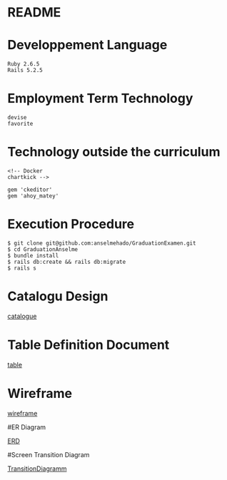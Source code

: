 <!-- # README

This README would normally document whatever steps are necessary to get the
application up and running.

Things you may want to cover:

* Ruby version

* System dependencies

* Configuration

* Database creation

* Database initialization

* How to run the test suite

* Services (job queues, cache servers, search engines, etc.)

* Deployment instructions

* ... -->





# README

<!-- This README would normally document whatever steps are necessary to get the
application up and running.

Things you may want to cover:

* Ruby version -->

# Developpement Language
    Ruby 2.6.5
    Rails 5.2.5
# Employment Term Technology
    devise
    favorite
# Technology outside the curriculum
    <!-- Docker
    chartkick -->

    gem 'ckeditor'
    gem 'ahoy_matey'

# Execution Procedure

    $ git clone git@github.com:anselmehado/GraduationExamen.git
    $ cd GraduationAnselme
    $ bundle install
    $ rails db:create && rails db:migrate
    $ rails s
# Catalogu Design

[catalogue](https://docs.google.com/spreadsheets/d/1cYzAlDXgsz7RZSZwGabbGkPrumXhgbTTwjaqbG7sj1A/edit?usp=sharing)



# Table Definition Document
[table](https://docs.google.com/spreadsheets/d/1cYzAlDXgsz7RZSZwGabbGkPrumXhgbTTwjaqbG7sj1A/edit?usp=sharing)


# Wireframe
[wireframe](https://viewer.diagrams.net/?highlight=0000ff&edit=_blank&layers=1&nav=1&page-id=xkuDK2qEUDnbXSvWwNCU&title=Untitled%20Diagram.drawio#R%3Cmxfile%3E%3Cdiagram%20id%3D%22_Xda5sluqTbu8CI6ya54%22%20name%3D%22Page-1%22%3E7V1bk9o4Fv411Ow%2BNOW74THdnezsVpKaSmdnq%2FZlSg0CPDE2sU1f5tePZEuALQmbi2QB6pqagIxt%2BM6nI52rB%2B7D8u1fGVgtvqRTGA8ca%2Fo2cB8HjhOOLfR%2FPPBeDXiWXQ3Ms2haDe0MPEV%2FQTJIzpuvoynMax8s0jQuolV9cJImCZwUtTGQZelr%2FWOzNK7fdQXmkBl4moCYHf1fNC0W1ejICbfjv8JovqB3toNxdWQJ6IfJL8kXYJq%2B7gy5HwfuQ5amRfVq%2BfYAY4wdxaU675Pg6OaLZTApupzw8%2F%2Fh9OV58senv%2BJX%2BMfk69O3%2B%2BLOI5d5AfGa%2FGLybYt3CsE8S9cr8jGYFfCNBzx4ph%2B32C9mb34uoglMl7DI3tFHyIXoGe91yb9u4XZ9MrbYgdql5wEi4vnmylsU0AsCxAGgdMAEQZJMIb6INXDvXxdRAZ9WYIKPvqJ5gMYWxRLd9NFGL4XY7WK0Rzwscv1hE45UEOYgMMjlR0O39ue1ssp166eEHCAtWUC6496ArGS4n1W9YuNZvWFTiUVjbOjKU8MmiAusclz0ao5ffZxkIMGrLsQrEUzW9PU6hxl%2BjQcS%2BJqvwAoPVOej77O9BAM4grio67W8yNIf8CGN0wyNJGmCPnk%2Fi%2BK4MQTiaJ6gtxMEPbqbe48FFqE19gM5sIymU3wbriKtq9oTdKnFlyy9TDAMdv%2FCmvpwWfXRPIPDAmla2PX708ICGPWZIAw0v0IwLVkOlphQyXO%2BOobgA%2FTDQst6eGiwHI0HwLJmszNTfZYmxc49ZuXfSVOgos1%2B2Tn%2B0Nr9C1TSmhHdJ7Q9xqI7XFTBJ%2FztWVEBx7Ic%2F2JFRfSRMzpuPyNNdE6H7UwlI2pGlVKjNhEGcQryxQZRRjq7sl6gVQsL6G2Obc7hMp38WK%2BGSKUVIEpglg%2BXIJtHyTek4BwsK%2FTvl3Lke4pk9%2Bg6XMKUf%2BgIuug0gluBklVMmizDY0UpbRqy268Pk8kaRrFApBSpKFnALCoak2472kR2e0QdNbKsdBPcZ8TXQKcveWuH7HSWxwynfbcZcMw7hyz%2FGYxBEb3UXRU8OpA7%2FJZG6Otstzx%2B%2FYx0NsthwdBn871OYBRrUn%2Bcrifoy6dJ67qsNTc2qp7RJ5Y1mpRHGgvQZlwqbcbyaBOqow27l%2FstjaMi%2BoneGlWkWhWNJKqiwFJGKnaX2aPKKdLV%2FbookBrc8sA%2FSp0IGJHBHF1196cs0xdi9pW%2FBcaQmoGnOSs7MKjLviY8jVDvdV7K51PIOmSeIMgmC9WsmqXZMh%2Fm5b3v0zceicblH%2BYAot%2F30oh6rH%2FOabJNoH%2Baeop%2B3xjOSiWKrKUomX8u3z26J%2FFK5K6k4QPfrntuiMW6CTgxu%2BuQp8ek%2BTLZNYwhhuwIi0t3A3tDLMju352aLEbyogpeB52sKuTitGsxtSEXz1PBoIPAODrk4qG5qjaU0KOn1GtnknI8%2FA54wOkcPpG3aVYs0nmagPjjdrTh%2Fdp%2B5nNaOljwDPwTFsU7WSHAukh58xPf6MDZSb5%2Bnq6zCdz3QbIKFCCbw31X9AX%2B7M77j9PoGXDEIY7m5IMqbIPfgAT%2FE%2BOozjRdot3kgMR44I5lfQtxHYF3bSeu0x7LCfC%2BlDcPJck97C%2F6K8JLmwCOx4twqsEm1D3667HpFya6VeONvtEtj53zNxveEslK1%2FAW3fHr4TTSK7zVIkvtwls%2BG4ww4S0pzBDtra8tvOWzPh4T3pJKm6sIb%2Fms18uEt%2FpTRdcR3vI7eAtNeEsOg64xvOXzPFRq%2BVQFtnjqRBzgatDoDCaLSP70MnbTz%2BSzG9%2FxiOtmsqX5mXyeL%2BW%2B5F8pgPwiZFlfJGqxydpiIpA5qyNOYEHQvjfhC5nKWI1j2WcdRUVUlN5iux%2BZg2SywKLpvAfYG1L2tZGrc6hc%2BRq9qQIkanTWD0Wp0ZNqN9TYSw1fGTUC1s1FqeHqs1KcjSWNBWM6hZBj7Ap3mhdMqVAdpVhvG6WUZ7SNhtQYK6NG2L9T%2FSJMC8flR600sjNCXs08tjNeojwyZsbhOY8dXKA6mBkh6%2Fn%2BdwGXxso4t1gvzsoIWec2YYYxMnRkhjojI2Q91IQZxsa4JkapszFCNqmVMMqYGDoyQ52JEfQfDbsIE8O2w6Gvt4kRsJMcrIvM2BaHUiFor0vQwrYI2MijsS1kiPXibIuAjWoa20JjZigMYLBhT2NbnN%2B26J1RCuMXbLTU2BYaM0Nh%2BILdn5jC%2F7MW%2FguqsWhYxOuScsXN6pRlo4z0a6fscjDhF7A3V%2BnzocIGCRhUFFX3j45tqCwPnA6tDyRVO4rA6FjdPxy71PF2aH0kurbdTGE9H6L99UuohHlyjrBkfPpriTDq0BKhf3wOq8kv%2F1eAKC6r8n9Z49EEvmKYFmmURxUubBnQLfdiHrXX7O%2FpxewMRxvpH9iQ2R6OmvU95%2BNNf3XrIjz1mlemdr2FO%2FsF2KV2XSq%2FTf16q7w2rtBgyNFQneqeZYqQGsd6FIfpVcbeItIwGPrBsTKVZnCOTS27ogLS8Y3Uso9ZY93UskulzVXUso9NLbtOqug6atnH%2FWfvXGctewcGXWMt%2B1js2XmmvpbvpDipdOE0l7uNb%2Bb5al0zImqIy9y9YTDiOIJDQZhPpn1jO7wATCU1dAdQOuVAlpOOoMHPNX76JprVs7vR9u1WttWZ%2Bap09W2FTD84qQT4Ac%2BB%2BfM%2FHNxcFX1xa%2FfFPytnH14c7mZgGcXv1QkLGL9ALN6d43mpVPBRO1y97R6obo2PJGm2BPHOsVcCLj4YWpXwLaQoEIfuSDSOPROz9I4QDh%2FbcI4eixCZEnJVi36X8kiRgSTHIUd6VbKaWa9pNq3fcXPiM5j8mJcMvWtihjsallDh9ngVZhbBbBrlqxgQvKIkjuidZnEKisbtm8LL189LtEnYTtlKioJZu509tmB%2BnSX81DK53HrozracIcfNyYtPlfmb0iYVaxIwapMORHTgw3SKeZUulxiSrRii5hk3rU0tRp2OeDK33f05ExJkzm69Pi4Bx61AJHSoWEi6QFMoBXb9NJIIvO3IN%2FLT8VCKzkWKAG%2F0FkiUsNyWpQUodnZMK7zTKLHx79F%2FCK0HC8HrP2JV49%2Fb2%2Ff%2BY%2FnxDO3JEvRbQFSKFYK8eIV5IZMDzOMLGnFWj0cIrqshOJ0MP35fW7%2F%2F58dX%2B9laO2H83%2Ffv%2Fvc7dvo%2FIWuo9AcYMqglQzDqmwz9BddbdSnT6Tvgrp9Y5wY7cRReFYNzluWUC2Avj7oQi1Lo8LZpMvXuOuRw%2FQrSsGJ383Rbp9YL8Fza%2FTn5l2fz1%2FLjeE7HeuJddSH6kIVS3gKPEv2MvcefwGPI2WlBr1L6BXamj8fqI%2BWbFXZOfQVL1u9olqdjg2Ci5am%2BOo3GQ4sXI5O1QAnY0CEPQ1W64X44yyVLjKdj%2B3w8%2BWpYWoyRzRczec7nzHMWZQ12fMCZO%2BR533gMkZpawJt1DScB0ldF3RtwFZb%2F%2FjRav%2B7U8TmPxfJUTmfb6dDR9fz6cT9ItuvXUeJkravVejan3piBSXYuv2fX7T8NkvltTlluX8srkZFO6fybx1b0YCAL4bjwhH6bU%2B%2BrClMiT81Ta21O3as61nXIXdUAof6euEakoztC3HaMwrqHX6Ikn2TRipcXhqP3FVxv5VELTJfRjTyOkBBtb20Dp56BUbtonN%2BDIxzaY2kUUFK%2FeBhumk0Sh0HIFDHU6aN3FYPNaUx4s2UMQolpXsdgczIDTXj6zByg1wnr3qdRw%2BnraOH0HbPbuxzLzLHwYtVv2vq1Ro%2BOopNjNfg0rtNJFEOgM16N84eTzl5FlKwy7cwomQNZITSjBUqmkfegR2CJmz7cj%2BerDc8w3FdBPdYirmRzQwaXiKdwDVQNKOsFIotg1Hvt1k0tgieqOz0WwU2fTY26GYU0RbrVwy8RFtYF0J%2FaOrafkUR4%2BmtoJISjYwCEpVYXh5O0B5VvWgz2AuWZWhlJRKe%2FPkZEMlqjc3AXoyVM1vQ1ddg3exbdYrMiQrS9Hn3x3pCzYHVpVCSPF33GUs%2FUpkjirDE9itqoc7p7X570TIeidmnR5NLRcdsdedKj%2By89qv31ak7UJs3wWGHKk6bpTKSoHQiZOHv18lW0JnJs1vI2vYnkEucqmhM5tulOpJU6uo72RI5t%2BhPJ6U%2FUhUNd9jeX1qAIsZdhFCgbaVQdpXt68NX6W6VfzvbEEfHOWQJnhJ2LPHbTLGhaJO2hdo7NumM%2BR3lBJa6xtDdblsOl3ceehoYAmPRbDgtGgtRbeSxg3U7fIM7EwK2UdCaB5lM%2B0HPOm4LaNsacVlArDF51rKjlcERlHofjKQmhHlZ6qEPk3e2vyonIRKtIu826u5XB4XYoaVIMB72yDnkZdodiFtXw9FfbI4TjQvMyKHJ9QClS2xqh02MCUHUrrdHh%2BYzEVZbgz3RdDBoPliqfJ2VyNFjSXUmOhtNjZpMISI1mEOsjMzkadeponKPB6c51uzkaImlpm6PhdLDAbjZHo0Wa%2BuVoOKwBaXI0JHGj3V6%2BjhwNl7XCTY6GXOJcR46Gy%2FonTI5Gj%2BroSnI03A6%2BGpOjIYlDV5mj4bLWefXQqAdn8MESmTGmOcDhTBI4bxodSDj7at%2Fh6C5ZfQGQomYIQTvdGkpIokS9awjtzLBLgfGQ67STx4IO0ThV4SeRJUrjLftbsHDi32obGWwi8JePJUc5KcbSZcMxJtvkrNkmbS0MNM82cVmPbLQEc%2FP4jCOoIEqLoA%2F4q3c554W21W5dPNY6ysGLyN42zWEG52gOI0olotdp7G954UmucX64hkBvsxQ%2FNnNrIGGxfEmRmYgG%2FwY%3D%3C%2Fdiagram%3E%3Cdiagram%20id%3D%22xkuDK2qEUDnbXSvWwNCU%22%20name%3D%22Page-2%22%3E7V1rc5u6Fv01njtzZ8LwMjYfYztp0pP25jQ9fXzqECPbnPJwATdJf%2F2VMNgGbWHACHCCp9MY2WBYe2lL2ntJGihT5%2Fmdb6xXHzwT2QNZNJ8HymwgyyNdxP%2BTgpdtgSpK24Klb5nbooOCB%2BsPigvj85Yby0RB6ouh59mhtU4Xzj3XRfMwVWb4vveU%2FtrCs9O%2FujaWiCp4mBs2XfrVMsPVtnQsj%2FblN8harpJfljR9%2B4ljJF%2BOnyRYGab3dFCkXA2Uqe954fad8zxFNsEuweXrR%2BcTetFeJubfP55d%2FUa%2BW60uthe7LnPK7hF85IaVL31h%2F5mJ1l%2F69OKL%2BevPxXzpXkzjU8Tfhr2J8YqfNXxJAFz63mY9UCbxN5EfomfIcsZjcoZY8H6lHYiYfMhzUOi%2F4PPiqyeXeUnz6WlvRGUYl60ODKiM4kIjJs5yd%2BU9OPhNjE8JrKTjWD2trBA9rI05OX7C9Qnjtgod%2FDMzKQ%2FCQ6jYdqKhag8MuSHilEEjvvpYUFIvNc0jSRhq8pAmk6KkzxsBcKqaMB4NOUGqtAmpfJxgrQOktgmQcgYADQGANDskTgjfvrYk767mvuGS9hzh%2F2wrCC13mRy66IlA4W18cnemY7n7w41LvjE3QrT0fIu8NwmU5O9me2qwNtbIT34RP8D%2BRyk7YbOEad8YhL73E0092%2FNxievhSyuThWXbmSLDtpYuPpxjc%2BFfUybEyBZu7y%2FjDxzLNMnPTCBnXN0Dq7k%2BR9IE7fA1SvkcRRW0ndUPGJM9DSCMrAiSzIsvWpsVigFopyrUiALoBhlmRHLDIbC4j8G6Cr8H%2BOFGojidZkiOyzVDFBeLk5m%2B8Nzw4KqL6HVSDdCOG0weCuLhS2uY0GPKXte4e07sVd4%2B2jV5Ato%2BhiyK%2BAHOxj6JD8LAAy6oSB3jajK51VY9H7OxKOhKZdAkgRto%2BnHMtnxOhrwRw5PxKyG1aQQrZMYHFJMP68UKt%2BqEzM9LEh8QHG%2F%2Bc7MWMOKhYbnIDwTH8JeW%2Bwnjj6Gc%2BPjvh6jks4dtNlNksHJFL%2FwJvqhpoX1ViFv56rVArqdd4Wo%2BiR52X87nG2TZDDMm6FjuCvlWmHFK%2B9IsmvtPmqOD70dhnIkfx4LE2NnFh9KIdn782KAfJYMGDJsTw%2FvINkLrdzqSBLEh%2FoV7z8J3s%2B8UZvjjLRYBCin27O7rBELRsYkrc4M765bnHu2rdJoau3aRciGiOJ5Hn2Ta5105T9bo%2FFiT7cxyZA0dxLn3bCu0fuHD3hE17IjGHB2RJjbGqQJRrOYoEHrrySYMsRPc02BYyZkwCOGjAF%2F18FEc73fcDY2eBdko6ZaeFgE%2BTqAi3ZrRaXx6SdOyATpBIa1m6bTwfAd2JhSL9OhFs6iGwR3D%2FMlVJCETclJHAhBvGpPYOM0KacwtZ0KHmD5boc1qXrplxHTbsHcR2TaEYWzaN1Q3%2F7Ye5FZ%2FlnEVsWSdP83gdMjsNkQOLpHasbnhzlfENIWb%2FuSXbLSI%2BitrY265y7voKGo8OmJXuaxdYV%2BuNNc1oKNzMTVa8uk9NfKpMWyOGnRAK6aG0p2WojaWZBoM00QIGOIye5jnTKmsHoEfpWQ6xhZTSu29TRepoTdHDTpaNiPjtMZ7pY%2FR2DSI%2F%2BbGyVlhMQePdD9HyawZPtpe6CF%2BAN%2FbuCaDcMl3pJwxb70JdFZgPlHtUEOY8VAYjQGljsYYxCiCqnLq1cp0VGOGx%2FWWHfSUaY8y0rDTnKGjq1emFfaEaY8w%2BHfT%2BgSlq%2BSR6Kz4AzL8%2BaqdvksQ%2FfbEe84NmKR5cvA9OWN0Vo8nS6LcHpByGlPyiUI8S%2BqVIoqqCQBNRlAAvybpxHop%2Fnvz%2FurFuLm738jK7yfjVuuyeFsVK6q3s5mK2sBqSL3NNlQF9TY3MOimiQ9zyqBRVL1dVbut7CLitcPZlHKbbcvTdZQc4WlK4cW2TafhKaXa%2Fg%2FCfchI1YHfb8ifSLSdlXgQXAZ7Dferk2izeVZVog2qI4sItGVuxGhKnl0GzA7Vm7cqzmZz5XRxNj8yvxVpdhnrJL5Hqigx5metXmBc0ZajcWWVPbdxYi835qDyY1ebVyU3hgnVy40ryo0rsubc5MYwa%2BioQy83bs0RnZ3cGOZULzc%2BWW5ckUBnLjeG6UTHYpjqxXicUjYoEucysgOSkPRlMxkOdV%2FyKcaUFHn43IUd8XeFhzEoYpsXGuEBEdYEwQiu4QT%2Fw%2FVxKuLBwhDf%2BBQfS%2Fvj4Sz6uo%2Bp5uJnMayIFsgIwicUhEAmr3ZOxVdRMimXcTrnMqQzCGBfSuPViWYqmTHelz07OLNDzmfHuG12ANpWh6xM1fOiVV5IDbqN6%2BDug%2Fn9ywN6%2FPLli3rzyb77%2Fg1IO977g6kyuNTxgxtJJD9ai8WIWko39MmRQSL2E%2BSS8H2GQtzSlEfmmIgapbbRKHClsZIrEqy%2F5tFhYMzJEEUdiN4z11EDGRGvgjVwDEbEGq2EQzoD%2BWjMfzY9UnitUqwKpJF0It07SEbIKdJsw6iNS7FgB9NLsWg3WFGKVUbAUFCKVVCHVUuqBHQudFTrjjTgS2%2BDwXCRs22J4qZcJI284eK2ZU6%2BtLJIAkyMAmCijYJdDyB6a2x8LzrZttAmPveR5HPJh6ZB9OoiGQeLAnlx6SdUkH4Nk3RDUpdlugsmQdEntYYuAuz%2B6SDRZr3Fr28A6mgAqrBEJFLcw%2FBRijRK9HHjDcDyZTb9Z%2FXr%2FcUyEP9yzeebfzSx0Bz0tnSWSrquqUBdU4Yw0rUrDUHwFLp7zgDvFORy7HZMdtkiNkBIiYsTzzFMS6JUGI7CVDmxnpXC4xRZqrqfn8JBFAWDSAeiGgRRKkCqNkApIGfhCMq4k6AAE2R73WklVyodCZx1WXgKU6PAZAmO9aVA7rGN%2BkIP9N6G3jSHIh0RnMJ3SI%2F6XqfitJR9OiE5hTtgtL36QH7lQH4pUnQykg%2BTpI%2Fk8wzkVGFNN0P5V2p4%2B%2F63%2F%2BF2fLu4vbj89ftmZhaf9lh7n%2BaIO2aoxhm9nFqU4vBtFpiq9wZ0%2F2zyVOqVcrQXHZrslf2nWj%2BnZrwqaT%2F8nHRMspf2c6XNuWn74eekY7e9tr89V3R24n74QQvEsntxPx8Gnbm6H35s5iqjvbqfH6k6J%2B%2BHAwt0NqSX9zdIj%2B7o%2B2F60BmRXt%2FfBWI0KfAHwwI0MWxA%2FpeW%2FcV6v0PB%2F5GRVRQR3HVkuIlCSq%2FRKgGCo61YgjZBHfo%2B0AS0646gXfsoZ47FbpLFIzjJon7AywSVmHiPVGBbD%2BnIzg%2F1e0M67NRLoitKokvpaDqoiUb3w%2BH1N0%2BT5yNr8eOdrc3Md8VXpjwl0F7DspQMvSRQlbJ7IdQGFSjDqR0rtpUqKAC5YVFAdlK%2FX86xSpewkVujCQuLYsrIE7bQVfC1a1k9F3yswot21g%2FocW61jk7hNTtrR6emBTu5olN4RkDt6NS0LCNXdCBZO1tYarnB3LfWUIIpmtwUQfV80InfBMgPuq0lTbdS1ZshxgyGA2FpRkwqC2OJ8rVkFXJwfDASEmV07RxoZNpHGcw6VUPoxMbZSEnT1D5JuMgmzum6UkkYZ7OftVmPTiN0VljakrV2s%2FjAjRIKCU15GhBYEPPKMQDRzFuJ5tZOgOQqo%2FzgrawLogZpAzlFcGE20MPOgBgM9zTWbUteXqvQtAKXZDFDJj3NpTGDS7oKcIlbBIMepn80nLeeRaxOCcZQmeFetHTsgcWIZr1LgThDU0GtXDBHo7xpavoQxnKXAGqmehUIS5wBmMx2r2E06TBG3PBZrWs931TDd5KX60jDRw%2F4%2Fxu%2FmqbONim4frq2kG2WSAlmmteiacCKeb8qoXYps7SOpNFWB6Wf3KxOh%2FrujSB48nyz7%2BzUbX1ZS69VImUGU5oq6Do0QY%2BxbXMNPZ77G2Ny%2Fd3wbv%2F9GH4N331eTHTUveRv0h0svAlhHfUFhKaVBCfbSBXym9ygoQdOHFhTBoqC6U2aUkWiyyIvGBvJarINeHrcnRsyjWQ02TbpMDKlNiBMMnDkwX0PN9yAePGVpebYdMpNzbHHfwrtNYos%2BMLL%2FoX3Gay9ZtSUzeZWM854i8EaMz9s0pyep%2BNluTPabrAlSyXTr4CpFYUSdLwsV2CttjewBEEFS46qGpLbaIceCfarE3AhxvEV085tcQKYUP2%2BgxUXJ6jImnNbmwBmDR1a6NcmaM0Rnd3SBDCn%2Bn0HT16aoCKBivRpOrwyARw7oxu2m8vZ%2F1iDlT6HUpY%2FOw1ROoGmARtYiZCD4pUrARYppYzOKfaSj9RIUPWDV0a4BwSwFGk3nfAQOZ0XckDq8dryA1J9XaK4Ui4HU3lwKfZ1qHQdkhkB691GcKogsRd8BFIio4YzkEV27EgMeWc8IvveC7armyuzRw83pE7lxprBD6grcKRRJ0H2a%2BQYUdyIHWTImchcPwMO%2B3FgdR9xiyXQAb1Yst0rK3lUcmLew9itlKrjQKipaZUBMG%2FacANkO293TRZuZJBLe3zGihT82ECP8WM2EC8%2BHg5U8cVYeR52sE7Pj9p7BOquMWA7CAlcg4JbF4BO3d0Zfe%2BwBi4c2dhTotcISkboLbYW%2FSae9a1YU0b9U3DBGmDIwEnG%2BkVBU%2BfxYxhefLz4Kww%2BOz%2B%2BLQDF4obiRSvr1Sh6Ol7RrIQRxKoVCSPbai1JGMEbovsgHFhUBorOSxjBh2kkJMY2YDfkSOD9NSJhZNukw8iUljA6yN0M0nLGc9qsroKKkc2os1Mxgo%2FSiIqxDIidqRy9ijGfNJ1QMYK39zZVjGUs1QEVI3i7vYqxoiXbVDHCA55exVi%2FeIhdZ16VihEmVK9irKhirMiac1Mxwqyhowu9irE1R3R2KkaYU72K8WQVY0UCnbmKEaYTHYXpJVmlk25lCMXcJwLaFYVfyg0OGdIBmc3aNEIScdvNHM4QoaHMQT6aFJhAegry%2F3XsbwIjSbtpltSlIQCP5IA1KXelPmDTBW4LX8GANrI6cQXkxrlbaUtDOpEu6bqg60dCrtyqOD2SORRZ9NK8arVLOb4GcuPOnE49gRMUGvI%2FLISSURlcJxLRf8vep9ei1KdFKZPGbVuLgg99zwsP%2B9zEGh88PO7Ahf8H%3C%2Fdiagram%3E%3C%2Fmxfile%3E)

#ER Diagram

[ERD](https://viewer.diagrams.net/?tags={}&highlight=0000ff&edit=_blank&layers=1&nav=1#R7V1bc5u6Fv41njnnIRnAxnYed9LbPk33zqTtnPa8dIhRbGZj5ME4ifvrjwAJY7TAwtwkzEynEwSW5fUtfSxpXTQa363fPvrWZvUF28gdGZr9Nhq%2FGxnG7EYj%2F4cN%2B7hBn471uGXpOzZtOzR8dX4j2kg%2FuNw5NtoePRhg7AbO5rhxgT0PLYKjNsv38evxY8%2FYPf7WjbVEXMPXheXyrf917GAVt86N2aH9E3KWK%2FbN%2BvQmvrO22MP0l2xXlo1fU03j96PxnY9xEP%2B1frtDbig8JpfP3y1%2F%2BnD%2FvP6w035%2FH9%2F8%2FrJ%2FuIo7%2B1DmI8lP8JEX1Nv1hPb9Yrk7KrDdFvlb%2BouDPRMj%2BfGb8M%2FAegqbbreB5QcU7bFGGgh%2BgeV4yCcNenTtutZm60SPxy0rx7XvrT3eBawjdnX77Lwh%2BzEGO3yW4H5POgsvw86fSedf6WDC25brLD3y94IIJPzGWx9tyVjurW1An9gGPv4nQXxMWgSFyASC%2FAC9pVSICvUjwmsU%2BHvyCL1rMv2gM%2BSKXb8e1E2f0rZVStUM1mhRFV8mfR9gJH9QJMuganCo5gJKBBI4lvtI5p7lLSNsj6EL5W%2F7ePPN8pcooA0b7ISSf%2F9ChJmA5LjuHXZxqAEe9sKeAryhN130zD77hIMArxnQVB5Jp5EszFvyj0jnTrs2RyYZ7h251g%2FX5F%2F4uB%2FcYY8gTfQu7AMR%2BF9RqAKiYE%2FE0abojgXBHTeG7bgithHNWgdsS8OmZWDLTk5MpPnsRky5cmwbeSXwMITxSAEwblX%2BE5Axfzn2vx4%2B%2F7tjKBgvxs%2FebjfWwvGW9%2FEnp51h9ZY%2Fd5rC7pdvGE%2F3%2BsPfL%2Fjn3V9f158Wnx%2Bv%2BJedjLSYBVUFWpy2SIsgtFXfeLVPRWQ7rD%2FxiVaotVJwIjhC%2FpXkWWskOxe2AkkH1Ld83b0%2B3H7%2Bz7Ox%2BvPdk%2F99ie3x1biq2dAT7uMgE6bDXO67aZH7YGx5k0QV8jsBR4Eqd8J%2B8HhM3iLc2FaA7F9WoC4J1gmNNCyoDSzYEAvqotsezYFb1bxXjAY1GI%2FOaJA3wRc%2BukwazIGmAxqEpzL%2FxrpIGmxgIaybnW8QTpWlwdN4mMJ4dLY%2FOOPEj9aW46rLgHWi0gEDPvx1%2F%2B3Hp%2Fs%2FXXc89z%2Fq03%2FM9f%2BudI2HaaDAmihw3iIF5qA77wUHnlBdKUgwZ4w3PAt6C3%2B%2FCc3BjbXdvmLf7gclVgZJGquw6qQZKDGPEpNomO6sQn5CqsiIxYorBSGCQ2SrgqzX2MduT%2FwkVZGRxTI0eKQ4gJC9RMyLTgTgBPtH5FqBg733hzuxrz2OkNLJL75dBWuXKjvy7D%2FC2DZy%2Bf7xN%2FLxN%2FzF8vYjGleVvfd3BCsf0oTenOBH2OW1pk3p9c8Q1mt2990bm23hxT518YB8h0gsiteK2jwivR%2Fpi7gnk10euoquWF%2BCmkApc4t3%2FgIVPUdXrwF7b%2BQ9yLabQixEp7yuAZqUNPoRhi%2Fp3mD9ot%2FxEL54UprL5jjj%2FFlGRePfTj910FKuo8nsuCN9blybx13F0uG6ihQ%2B%2BekV5gC%2Fk7qwArTEvoOG0EBxMtMzoYETgNwmkErOC9iNftvhrZB83cw8%2BjYoEHEuQKWWSwTnEbxv8c6zt40oGL9XLKOp2WqAYvFMrBSgCOlYcy%2FQngQoFiuuFKYmPEQ%2BGoCS977XQYpV8SowQPWG8AOdR4NvBkZMmC1LBSk2RY0gtOp6Zs7xgpqd8SI4HH7DX%2B0gxRohkYX69CFAuynug4IUW%2BU%2BvarJrxb56d1ZhfB4eKv8UqNz8qDpgAXhmTxYgE0tjsEgxXZXx%2BragKfxkCo6Bx4ibwX2IVa7TmikocHBHd0YDUJBiu3SYD%2Fc0cWKKy8NVs6DUIv8avFCt0p%2BIln%2BSx%2FvNrwISrmukrorFMtRurQJJJkp85YmTqZJ4p1MS2tu8tLSb8yGxCVgMedIq1j6lcUFSQZy%2BDUmGSA5rZJo8uwIccm0IgtwEgAWxbP1gn0nuBCvdrGGlHpdgdFrhdDl%2B63N%2BTGnzPlZMxMg33r91rAGVTVbeui3Lp5q6hTWkc8mqrFYS6K4UtiksPz5zX%2FGzr%2FIBw2tv67rqpDJEkEOpIDKSI%2BtLtlrosc2C%2BzA2EoX1iOwYj%2BejmLYJEosMVXyIT6b3ZPrLKIY5C2lyw%2Fy02UHmElTikINU7JrX3cBfZbydbdaiWIinSl5HleeVfvgpjOuhLEAYtmVdnw3jJM0%2FFjVUTrwYx4%2FSlCqp2r2vcoEOZWLIMf8rqjaLvGGcZIlURE0MqZuKKcn8scy%2FINVJo6WAvE98l3JbQ5dIqSwPZWpyG08h6IkCw33D3pjTcQewR%2FtSKfAP2bCkOysXYC3NCFyxHasM%2FoBqAyPV9V9bLbvnMmzM2eAJwtyURiNYSrw0svPHU3B5odb4MimUPC%2BgcI0U3Lrg%2BMmuaqHJFPDHKWTTGfT2ah8mqmd7pslnV5ppPfJ6CjzdHYq9TS6yn6B4CsSyEctTCA5mY%2FKXH0n81GrppneHGvtWMsoo2iaqWme6KjhJFORchOduLiNTP7tlQGFy0AeKS7lt7YdH51346Z3fHJf02p6LyfirF%2B%2BwsAky%2Fpi2Cbp3fVjO6x0BGe4%2BBu%2BwKko4kquD1vpFjo1eqgSxS21U95UnCE8RP4lk%2BLNi%2FQrlkAtw5id%2BRV1NfbKuw%2B7KM%2BQkF8RNG2awlak3o66DHlW2AXEkM3JX7qq2a2SYekgC1EybGyPYDac5NEUGUKFS5syF2Fs1T3J4%2BRKbZYXVN2JtQgPkV9lB07gKlwkoE5UOrAGwY15IIfvIgnwHM%2BgnlMBgm2GQHVKm2JAGFx1Kzef42SKdbkTBoTHw6%2B01I6WqB8aaWiwqq0w0GAuDULgtkuDVWtAKEaDE8lokN%2BSVzsmon5oOqBB2IAdvCdNLYcTyutuPSyd%2B6TG9bBU3hN4iLwxHvqNkacwB9aJiywcqGuDLdgUCRpa1ySoa%2BoagwIH5UyEEemKBnWNtzGctbXs875gGVxkcROzaTGwYP0s2HkkjXxl5es7wChRXCk4EB4ib2GE6%2BF%2BMGBVUKQhwKFyaGMEKBoo0xy4%2FagcWqy4EhMgUDk0zq4ZXVaufflSop2vj2dqxA8qyYtQsn2ry2MWtKM4LxYrrhS8CIs%2F96y4fa%2B5sSpesnDjfLAZm%2BLGMZRn3y439sNmLFZciblROvdVa0xYAh1ZmBA4o5lDC0i%2BjrOmS%2BRe56RAa6NS5%2B6CGdzpQ4ShFO5ROn2bJXPDyduirEhFdOpcX7ZqOJlHPaFCbzuP2sjmd557XK%2FRch61KZDA0VnNgBIKlzctDjPhZ%2FpeO8dRM208nf4%2Fb0dts1n7hmaep7ZTzbjW9KO%2BdJat2pLmJtHGR%2FEF63VkJ%2Ba9J9XMaIfrcddzyjRXrgB6k0LlnTjKq89jqshJft0f8HyYA1JWys4ZsyGbXVvjkcEH3ZWiAGzOGIHj%2FGLmvLwznssAJkt1w8p1IXqy63LOSaeUMnP5sc1S2TC4l5XDpJ%2FOYWp3bgE5TKpHrdaJizQcOAStNsaBnZfABgqW9ZoDTycwtTu3%2BI3%2FS83jzINGljqu%2BsCD5UivVApTm6WucwatLhMKIHJW9H7L86ufyZy1giMPGQ4L4%2BbIEKpj2zIZqrs0FkBkJoxId2TIL457H8ZaGS1p2LFyscSBHfPZEar%2B1i47yleLsUZ2NMQR6YwdmbzlAaBRA7EEJLJsGk6GUP7GNg0NqPpbq7uGIiF4khLgOVtTsTLLs2sIhJLx1dL7YyPWCZk0%2FCjwBru0INZMTN554YGFb6OT4YF6zmFiFaMBJ9nDTM49DGgyP%2B7IyEQVnh0JSC59jIP04761WX3BNgqf%2BD8%3D)




#Screen Transition Diagram


[TransitionDiagramm](https://viewer.diagrams.net/?tags={}&highlight=0000ff&edit=_blank&layers=1&nav=1&title=screentransition.drawio#R7V1Zk5u4Fv41rpp5sAux%2B7G35FbSyU0lMzfJvEzRRm2TxuDBuO3Or78SiE2IzQZBT5RJZYyQBdb5zqqjo5lysz29Dazd5oNvQ3cmS%2FZpptzOZBnowED%2Fwy0vSYsC4pZ14NikLWv44vyEpFEirQfHhvtCx9D33dDZFRtXvufBVVhos4LAPxa7Pfpu8ak7aw1LDV9Wlltu%2FerY4SZuNWUja%2F8PdNab5MlAX8Z3tlbSmfyS%2Fcay%2FWOuSbmbKTeB74fxp%2B3pBrp49pJ5eTrsXGPtf37%2Fz8%2B%2FN9d%2F3f29ksN5PNibLl9Jf0IAvfDsoU8%2Fvt%2FfvTt810%2Fvvnrbj8Hdt7%2B%2BzmUzHvvZcg9kwt66%2FoOFv%2BhZz87aCh3fQxe%2Fuf56DW08Hr6cKVfo36tDuPED9OF3MkPhSzLtaLJ2%2BGNoPeCm631oBSFBh4K%2Bfo3oHVqOBwPUAKJr17V2eyfqfhv12DiufW%2B9%2BIcwGSi5un5E3%2F5Cnoa%2FbbnO2kOfV2iG8JDoeYH%2FBG981w%2BiF1IkSdc1M72TYEHBgzmum%2BspgxvpSiMPybVrN%2Fg%2F1N6SHIRszzAI4SkHRkKet9DfwjB4QV2SuwnSCK%2FNDXJ9zICrSqRtkwOtSdoswivrdOgMD%2BgDgUQHeGjLEjwqKY3mI3Qs9zNiYstbR0TfhFuXEOi4cUL4ZWetcNcjkjVMktuBv%2FvDCtYwJA0738EEvXtGU70nbXlyeb6HHxT6O3LThY%2FJdx%2F8MPS35CIgs5UOGk2Vdo3%2Bosm7kRbaTEO%2F5gZdg%2Bwa%2FcXdAwQDD%2BEG4RWPAa19eIT7sBZm7cFTz5jN6CFoUVqCRRsKLLpUAsuN66yeUFMkQmay%2Fs8BC8vrjxBJdVlyHTSH%2BfZesRWpEyvD1sWw8REtHt1IA2wc24bekPRPOa%2BZ%2FjmCA74EByWCI1q6EV%2FsLERyfY0%2FV4DgM1wj%2BkOsPhAeKBzEo6C3yg8k4HEOPE4UNPJwkbnCRb4ELlerlX9AcyJAMiBIUls3BxKTK0aUBozkKJsAYRXPEDZIg%2FXDb1IEG%2FR4Kffp98hmvY4cCC%2BcP1pbx32Jv4MGsra76KaiqBgV0H2GobOySneKg%2BwjaxYPAeTdiboXvyW%2B6fnBNrKnc7ePZC7xfTV%2Bz%2BimC0MkEefop64cb838PqJkOCfmLr5NLN7CbcezI2Tg%2B1Lu1aKbyIzx9o9o0GR4BOOkw9EP7OLT819%2FsFZP6wBxoT2n5lxWzXSuZXWZfdZyM287%2B51rkVl3PNfJPRjxhBXmXyjH5XVSAXkl2CFICOU97HeETkJODCgnFJYy4Wt7aJ0d1wgoBc9VuK19uK2aSrmtCW1y4JBZloYxGDh04baO47ambHmJ28oEizoYWIy2buu9v3aKLUKJlHmuo8O65EnqcrRTOKyTg8eJgkYeLgBwhItRlgxeIXK1XwUQeotOVoQsrAgmuedU8BssGSamwlAMAAxF%2F6UwI0YyI1LOa21GMAIXTLQog4GltRlxCxHvu3thRdSxXDcrgi%2BlWVaEEAuTFAva6GKhvIJaIRbubCcUMqGO3yYsE4BkligG7TVMzDTELRt%2F7XuWe5e1XkexVGgnk5r2ufcjamCC%2FoBh%2BEJMR%2BsQ%2BkVyo4kLXr6R70cX3%2FHFAshG0nB7yt%2B%2BfclffYKBg35%2FZIZKPBh37x%2BCFaydR0KhMBF4TUPiWa7FRABdK3Se850GAUB59VtohYlqBXNsrQCk8tJ5pbXoIg4ViqGW5yatGfRRNMPJCb%2FFusA0yTXWDWAhyRq5zlQDvnjJXdCKIdMzC62gaRq0TB%2BkrwsvNOqTZGnr1akTpaw9OKIG5BAjLYx6wIxO5DRS2B%2FxyFc%2FYfWXxajSpOYk6EAvb8YwI9%2BiIJC%2BxiWyhJGPeSPPriQSl7ST0AIJTVYqCxGZbB%2BZ1ItEV3SegUn49P6%2Fb67%2BZz1ffdLud%2B9%2FfniQD3NVmJrjmJoZA04yMMkESzlRQgQgKqley27TsDKZryhCkq9HIvCMSTLB0jokiRP%2BhESoYbdpSAQ2MIEISL0emTB%2BRAq0jkg9Ws9%2B4IiYVAPbTVo2GCWSjRZdaIhGZZGnJWKrDrGnwVY4LopVJAvcjQGpAYIaF0akwJiYkWYdIlIpaEABMAtZa8DM6PAAoG3AcnL4AGWzMvYoRSyqv1gUHYxipU8zd%2FUNtkU8fZqwM7nbmaCXaBQLLsOZHnJrO%2FPPnW0JK7OB6bpZmZxJLapHvB7JwIpK8YWLUlYkFZLhWsSlmlhu0nJhnLXtily5RqfgHLd1dEciSZps9iNA734Ee%2FEcUNtEZU0pDhH%2FptLieXkgs2GgoVfh5XKq%2F7iAXiyXlKcLgPkqwyOpJBohYacKtmoRbVI7tF0FgfWS60bMhurnGFrxOeS6kgvo%2FuS9MrDHb9Av9JXq%2BhwP2a7HuAFDpsAUaQCZqp6h4hoTdMGHL4fVCu73uZ2V8XjFZ6Dmh8rdlrjcRZFlSjEArCedleVekRtbpKJj7oToBXN2QNHqw4YdZsj4R0RDF1mHmArcK8gtKVBoRsmqMxi6Xh7OqBslL351CJ6j718cdsb5kmkuPZGtyiuVre1ji7xsAlWuCGc1CNfyQHRmXsIIDcZFVyldemHCTZXvRfdXAQ8pzXK8%2BxDKJVn%2FxnLcQwDZ4rhCck9OSjPCvZzltmICpvLPy22dq9xWy854XP8ggKSwzi8Y1U8rAIMhdTi9ER4wIjOs5eLBai0BlVXoUQTyeATy1PaB3qnshAeqXIJLbUkVK8RFpEU4r4bxppxMorWQDplFH2nhJxiuNueb95XyuZoQFZI%2B2yal6Dn3AFn9ulHvINTvklI1Ne80zKWFdF5E5nwf4N3d1z9uf2x%2FfPx6vXzz55vj%2FXZ1TPrlPQBmP5WP%2FZ%2BKCkp2dQ4JUuOkCU68QoKaWoI8dzd3Ci7rOb72%2BRCvF5qD7wZTjYWU%2F6MUMaigH64ssz96K0iWH0OlfAC9HZN0dW3Rz2E%2Bp%2FK9TPWy%2FgoPV1grb3%2FJObHn%2BsG1bu%2Fk%2FNuxk5RSIozmzWqj5rtKHYTh%2BFFCXuJTx2VK1Ex6ykXxoAC8MnuWNaBR8DNNzsZAdZlJsUgyvnii1qEBw2Hmu0aSFCkYq0KEDtSChFqatSKK5fqcYSlmzpLcqaZEz%2FKudYUIkNQ2HtyuRIajlJeMRbtSO18wKrRipjHd01o2XSdBbbAMqe5mfXclIdl53ZOqMZX9Va2u%2F0B2KuPwJJI9nx588itG3AfTAUpxwQUsywvl6TIanzx65mlKIsjOI8iu9xNkZ8BluKgr4zQlkUffnfJnBtj5kpqVdCUkwzQlA7O6A1%2B4lMsDiTz6rnRXWtN9REKXY5uZsShKgQ2Rp0N5KuzcDAYIhsvNEGcdjaccOh92NAGzsfUxBaIcWCPLTVk5JCHMiqAimeZ%2B8zKykGJaYzaN6FWGE%2FtL5ugm9ZtXQhLjr0VokPScSi0Go6wD%2BG5IUrSB6wQz8xVyIW3VmBVC2mek8%2FQOp9alX%2FqHU1V2OpWyQJ%2FI2DawrNJ7kTjXxTXKHnJ8WF9UHFfYwH3awBptA7POguVrAxuiIO5YNrDR3lGejA1stC6JS078FEZwDc9N2gge%2BewFU8vbwTgxs7MVMnpCULJ8%2Borzgehlb%2B7mybjpZwvdVPIwfH0YTKXN0CBUJHOxBGopaTcF4XkIpA83bWsgd0280KWiIZ7YapXvRZXS6Npf5pIbYYySH9ViD%2Fm%2FtwxlYtY1%2B6pJz8E5c6ksKJWAU6GkHjLslSWFajrJo6cMe53inqQ4QtV7lfoDHiU%2BkoeKjHmOR8zQKctq2UnimzGfbEgXOczTBAyl6FMTk0MSM%2FNEhBYlsSa7B%2FTMw%2B1ye0dBkjGduHndj9jrWYO3DzbzUuAarc3k82xpoMnUOIPt9WQinXGuhqiMwaUyhk6fxMaxMAYbCiJld%2Fi4cz0TTrIsBvuV5RJYRFWMs2g%2FraIY7HdssSI1WXsotWsMg1pFbwp41BfFwDnrhUCIlF7zKYnR2lKqlTmDF8WgDBwapK%2FGUNJKkOca9dbM4uILOCMH5KJ9jZJkFvEu6wZfwNfKz0bXIImnDb7yA9TFUtGzOF4Rti3rXTQH3enzeHsKuhty0Rdf1hfupbtrckPM3ZAu6i83xfTBsq7%2FxVFGZn2hsg%2F1FiLHx8JfPOxhsK%2B0d%2F6N3lM3Bm%2FvMM2pwPaceXT1QKk6dfWnhMM0oMNUy3CTTNNhvnFrd%2BkjPKJrF7lMv7q7VMty08jTYb5ii%2F2N03eW5GUhyWIhqZ2tzfMNvVEzd16hw1JX9DAHQw8e96lsIXHdhTBN%2BjBN0iSsun2zjJANoK343qQQq1KcsE042CbtM0lHiOUy37i857LCNrlNduEKw6SS36YRxmW%2BYotVbSESJiES2qqPwaBSrvlXIRIs20bXK3%2B7hZ7wWOq4bsKCYZyKfRUnGAL5rLDy0MzbXIycsb%2BWTzXyy2JYrARJoRWmqBXMsbUCI0OkQi08RLV4JEw0oRNqmG7CSoGkZ4%2B5T4FPxf78UQPZyQKtcibbrW%2FyUSuc6rmmIEy3nxVHaH0QAF24WBrmjDtALSA2rGfS3RuWG4FCl1el%2BK7TaiO6DHwsK7PuSN5tPvg2xD3%2BDw%3D%3D)



<!-- * System dependencies

* Configuration

* Database creation

* Database initialization

* How to run the test suite

* Services (job queues, cache servers, search engines, etc.)

* Deployment instructions

* ... -->
